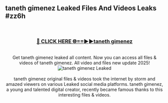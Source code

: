 ## taneth gimenez Leaked Files And Videos Leaks #zz6h
<br>
<div align="center">
<h3><a href="https://watchclip.my.id/taneth gimenez" rel="nofollow">🔴 CLICK HERE 🌐==►►taneth gimenez</a></h3>
<br>
Get taneth gimenez leaked all content. Now you can access all files & videos of taneth gimenez. All video and files new update 2025!
<br>
<a href="https://watchclip.my.id/taneth gimenez" rel="nofollow" data-target="animated-image.originalLink"><img src="https://i.ibb.co.com/WyWwxjT/player-gif2.gif" alt="taneth gimenez Leaked" style="max-width: 100%; display: inline-block;" data-target="animated-image.originalImage"></a>
<br><br>
taneth gimenez original files & videos took the internet by storm and amazed viewers on various Leaked social media platforms. taneth gimenez, a young and talented digital creator, recently became famous thanks to this interesting files & videos.
</div>
<br>